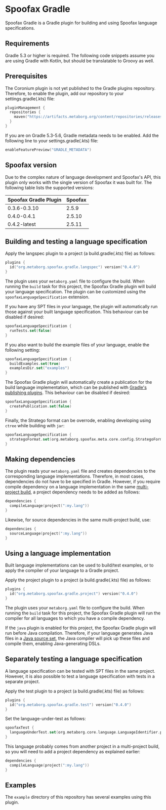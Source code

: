 # Spoofax Gradle

Spoofax Gradle is a Gradle plugin for building and using Spoofax language specifications.

## Requirements

Gradle 5.3 or higher is required.
The following code snippets assume you are using Gradle with Kotlin, but should be translatable to Groovy as well.

## Prerequisites

The Coronium plugin is not yet published to the Gradle plugins repository.
Therefore, to enable the plugin, add our repository to your settings.gradle(.kts) file:

```kotlin
pluginManagement {
  repositories {
    maven("https://artifacts.metaborg.org/content/repositories/releases/")
  }
}
```

If you are on Gradle 5.3-5.6, Gradle metadata needs to be enabled. Add the following line to your settings.gradle(.kts) file:

```kotlin
enableFeaturePreview("GRADLE_METADATA")
```

## Spoofax version

Due to the complex nature of language development and Spoofax's API, this plugin only works with the single version of Spoofax it was built for.
The following table lists the supported versions:

| Spoofax Gradle Plugin | Spoofax |
|-----------------------|---------|
| 0.3.6-0.3.10          | 2.5.9   |
| 0.4.0-0.4.1           | 2.5.10  |
| 0.4.2-latest          | 2.5.11  |

## Building and testing a language specification

Apply the langspec plugin to a project (a build.gradle(.kts) file) as follows:

```kotlin
plugins {
  id("org.metaborg.spoofax.gradle.langspec") version("0.4.0")
}
```

The plugin uses your `metaborg.yaml` file to configure the build.
When running the `build` task for this project, the Spoofax Gradle plugin will build your language specification.
The plugin can be customized using the `spoofaxLanguageSpecification` extension.

If you have any SPT files in your language, the plugin will automatically run those against your built language specification.
This behaviour can be disabled if desired:

```kotlin
spoofaxLanguageSpecification {
  runTests.set(false)
}
```

If you also want to build the example files of your language, enable the following setting:

```kotlin
spoofaxLanguageSpecification {
  buildExamples.set(true)
  examplesDir.set("examples")
}
```

The Spoofax Gradle plugin will automatically create a publication for the build language implementation, which can be published with [Gradle's publishing plugins](https://docs.gradle.org/current/userguide/publishing_setup.html#publishing_overview).
This behaviour can be disabled if desired:

```kotlin
spoofaxLanguageSpecification {
  createPublication.set(false)
}
```

Finally, the Stratego format can be overrode, enabling developing using `ctree` while building with `jar`:

```kotlin
spoofaxLanguageSpecification {
  strategoFormat.set(org.metaborg.spoofax.meta.core.config.StrategoFormat.jar)
}
```

## Making dependencies

The plugin reads your `metaborg.yaml` file and creates dependencies to the corresponding language implementations.
Therefore, in most cases, dependencies do not have to be specified in Gradle.
However, if you require compile dependency on a language implementation in the same [multi-project build](https://docs.gradle.org/current/userguide/multi_project_builds.html), a project dependency needs to be added as follows:

```kotlin
dependencies {
  compileLanguage(project(":my.lang"))
}
```

Likewise, for source dependencies in the same multi-project build, use:

```kotlin
dependencies {
  sourceLanguage(project(":my.lang"))
}
```

## Using a language implementation

Built language implementations can be used to build/test examples, or to apply the compiler of your language to a Gradle project.

Apply the project plugin to a project (a build.gradle(.kts) file) as follows:

```kotlin
plugins {
  id("org.metaborg.spoofax.gradle.project") version("0.4.0")
}
```

The plugin uses your `metaborg.yaml` file to configure the build.
When running the `build` task for this project, the Spoofax Gradle plugin will run the compiler for all languages to which you have a compile dependency.

If the `java` plugin is enabled for this project, the Spoofax Gradle plugin will run before Java compilation.
Therefore, if your language generates Java files in a [Java source set](https://docs.gradle.org/current/userguide/java_plugin.html#source_sets), the Java compiler will pick up these files and compile them, enabling Java-generating DSLs.

## Separately testing a language specification

A language specification can be tested with SPT files in the same project.
However, it is also possible to test a language specification with tests in a separate project.

Apply the test plugin to a project (a build.gradle(.kts) file) as follows:

```kotlin
plugins {
  id("org.metaborg.spoofax.gradle.test") version("0.4.0")
}
```

Set the language-under-test as follows:

```kotlin
spoofaxTest {
  languageUnderTest.set(org.metaborg.core.language.LanguageIdentifier.parse("org.example:my.lang:0.1.0-SNAPSHOT"))
}
```

This language probably comes from another project in a multi-project build, so you will need to add a project dependency as explained earlier:

```kotlin
dependencies {
  compileLanguage(project(":my.lang"))
}
```

## Examples

The `example` directory of this repository has several examples using this plugin.
